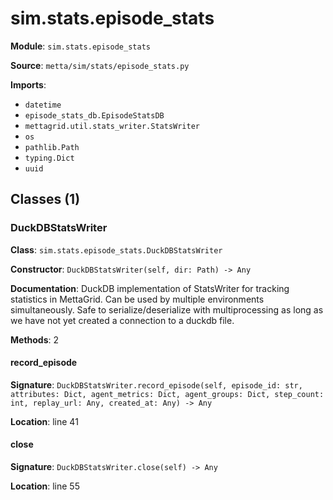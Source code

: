 # sim.stats.episode_stats

**Module**: `sim.stats.episode_stats`

**Source**: `metta/sim/stats/episode_stats.py`

**Imports**:
- `datetime`
- `episode_stats_db.EpisodeStatsDB`
- `mettagrid.util.stats_writer.StatsWriter`
- `os`
- `pathlib.Path`
- `typing.Dict`
- `uuid`

## Classes (1)

### DuckDBStatsWriter

**Class**: `sim.stats.episode_stats.DuckDBStatsWriter`

**Constructor**: `DuckDBStatsWriter(self, dir: Path) -> Any`

**Documentation**: DuckDB implementation of StatsWriter for tracking statistics in MettaGrid.
Can be used by multiple environments simultaneously.
Safe to serialize/deserialize with multiprocessing as long as we have not yet created a connection to a duckdb file.

**Methods**: 2

#### record_episode

**Signature**: `DuckDBStatsWriter.record_episode(self, episode_id: str, attributes: Dict, agent_metrics: Dict, agent_groups: Dict, step_count: int, replay_url: Any, created_at: Any) -> Any`

**Location**: line 41

#### close

**Signature**: `DuckDBStatsWriter.close(self) -> Any`

**Location**: line 55


